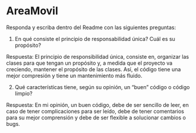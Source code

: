 # AreaMovil

Responda y escriba dentro del Readme con las siguientes preguntas:

1. En qué consiste el principio de responsabilidad única? Cuál es su propósito?

Respuesta: El principio de responsibilidad única, consiste en, organizar las clases para que tengan un propósito y, a medida que el proyecto va creciendo, mantener el propósito de las clases. Así, el código tiene una mejor compresión y tiene un mantenimiento más fluido.

2. Qué características tiene, según su opinión, un “buen” código o código limpio?

Respuesta: En mi opinión, un buen código, debe de ser sencillo de leer, en caso de tener complicaciones para ser leído, debe de tener comentarios para su mejor comprensión y debe de ser flexible a solucionar cambios o bugs.
